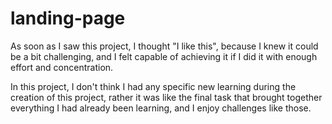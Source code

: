 # landing-page
As soon as I saw this project, I thought "I like this", because I knew it could be a bit challenging, and I felt capable of achieving it if I did it with enough effort and concentration.

In this project, I don't think I had any specific new learning during the creation of this project, rather it was like the final task that brought together everything I had already been learning, and I enjoy challenges like those.